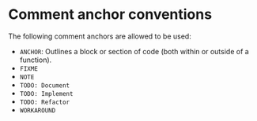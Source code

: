 # Comment anchor conventions

The following comment anchors are allowed to be used:

- `ANCHOR`: Outlines a block or section of code (both within or outside of a function).
- `FIXME`
- `NOTE`
- `TODO: Document`
- `TODO: Implement`
- `TODO: Refactor`
- `WORKAROUND`
